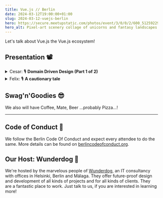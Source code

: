 ```yaml
---
title: Vue.js // Berlin
date: 2024-03-12T19:00:00+01:00
slug: 2024-03-12-vuejs-berlin
hero: https://secure.meetupstatic.com/photos/event/3/0/0/2/600_512592290.webp?w=384
hero_alt: Pixel-art scenery collage of unicorns and fantasy landscapes in reduces colors with a Vuejs Logo blended on top of it.
---
```

Let's talk about Vue.js the Vue.js ecosystem!

## Presentation 📽️

<details>
  <summary>
    Cesar:
    <span title="Talk">🎙</span>
    <strong>Domain Driven Design (Part 1 of 2)</strong>
  </summary>
  <p>An introduction into Domain Driven Design, with personal insights and examples.</p>
</details>

<details>
  <summary>
    Felix:
    <span title="Talk">🎙</span>
    <strong>A cautionary tale</strong>
  </summary>
  <p>A cautionary tale about offering something prestigious to your users, without proper protection in place.</p>
</details>

## Swag'n'Goodies 😎

We also will have Coffee, Mate, Beer …probably Pizza…!

---

## Code of Conduct 🫶

We follow the Berlin Code Of Conduct and expect every attendee to do the same. More details can be found on [berlincodeofconduct.org](http://berlincodeofconduct.org).

## Our Host: Wunderdog 🐶

We're hosted by the marvelous people of [Wunderdog](https://wunderdog.io), an IT consultancy with offices in Helsinki, Berlin and Málaga. They offer future-proof design and development of all kinds of projects and for all kinds of clients. They are a fantastic place to work. Just talk to us, if you are interested in learning more!
